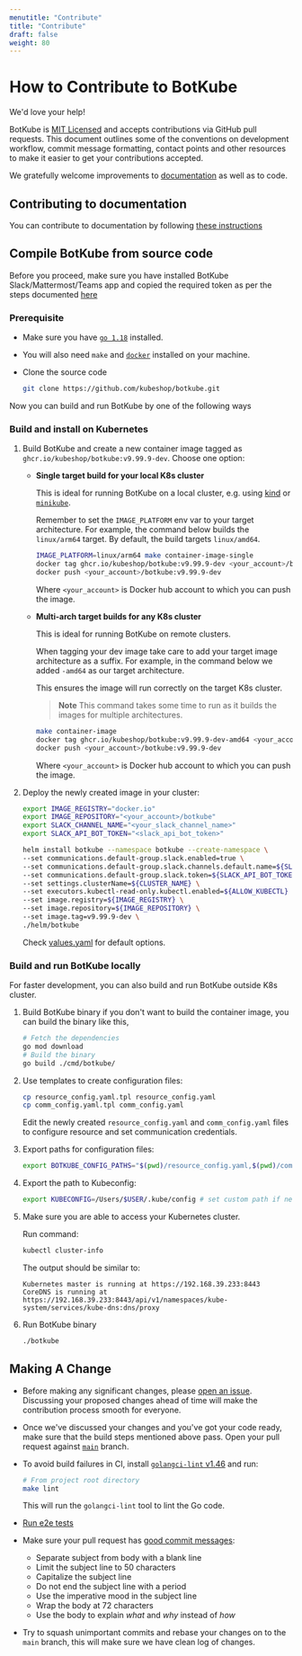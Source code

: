 ```yaml
---
menutitle: "Contribute"
title: "Contribute"
draft: false
weight: 80
---
```


# How to Contribute to BotKube

We'd love your help!

BotKube is [MIT Licensed](/license/) and accepts contributions via GitHub pull requests. This document outlines some of the conventions on development workflow, commit message formatting, contact points and other resources to make it easier to get your contributions accepted.

We gratefully welcome improvements to [documentation](https://botkube.io/ "Go to documentation site") as well as to code.

## Contributing to documentation

You can contribute to documentation by following [these instructions](https://github.com/kubeshop/botkube-docs#contributing "Contributing to BotKube Docs")

## Compile BotKube from source code

Before you proceed, make sure you have installed BotKube Slack/Mattermost/Teams app and copied the required token as per the steps documented [here](/installation)

### Prerequisite

* Make sure you have [`go 1.18`](https://go.dev) installed.
* You will also need `make` and [`docker`](https://docs.docker.com/install/) installed on your machine.
* Clone the source code

   ```sh
   git clone https://github.com/kubeshop/botkube.git
   ```

Now you can build and run BotKube by one of the following ways

### Build and install on Kubernetes

1. Build BotKube and create a new container image tagged as `ghcr.io/kubeshop/botkube:v9.99.9-dev`. Choose one option:

    - **Single target build for your local K8s cluster**

      This is ideal for running BotKube on a local cluster, e.g. using [kind](https://kind.sigs.k8s.io) or [`minikube`](https://minikube.sigs.k8s.io/docs/).

      Remember to set the `IMAGE_PLATFORM` env var to your target architecture. For example, the command below builds the `linux/arm64` target. By default, the build targets `linux/amd64`.

      ```sh
      IMAGE_PLATFORM=linux/arm64 make container-image-single
      docker tag ghcr.io/kubeshop/botkube:v9.99.9-dev <your_account>/botkube:v9.99.9-dev
      docker push <your_account>/botkube:v9.99.9-dev
      ```
      
      Where `<your_account>` is Docker hub account to which you can push the image.

    - **Multi-arch target builds for any K8s cluster**

      This is ideal for running BotKube on remote clusters.

      When tagging your dev image take care to add your target image architecture as a suffix. For example, in the command below we added `-amd64` as our target architecture.

      This ensures the image will run correctly on the target K8s cluster.

      > **Note**
      > This command takes some time to run as it builds the images for multiple architectures.

      ```sh
      make container-image
      docker tag ghcr.io/kubeshop/botkube:v9.99.9-dev-amd64 <your_account>/botkube:v9.99.9-dev
      docker push <your_account>/botkube:v9.99.9-dev
      ```
   
      Where `<your_account>` is Docker hub account to which you can push the image.

2. Deploy the newly created image in your cluster:

   ```sh
   export IMAGE_REGISTRY="docker.io"
   export IMAGE_REPOSITORY="<your_account>/botkube"
   export SLACK_CHANNEL_NAME="<your_slack_channel_name>"
   export SLACK_API_BOT_TOKEN="<slack_api_bot_token>"
   
   helm install botkube --namespace botkube --create-namespace \
   --set communications.default-group.slack.enabled=true \
   --set communications.default-group.slack.channels.default.name=${SLACK_CHANNEL_NAME} \
   --set communications.default-group.slack.token=${SLACK_API_BOT_TOKEN} \
   --set settings.clusterName=${CLUSTER_NAME} \
   --set executors.kubectl-read-only.kubectl.enabled=${ALLOW_KUBECTL} \
   --set image.registry=${IMAGE_REGISTRY} \
   --set image.repository=${IMAGE_REPOSITORY} \
   --set image.tag=v9.99.9-dev \
   ./helm/botkube
   ```

   Check [values.yaml](https://github.com/kubeshop/botkube/blob/main/helm/botkube/values.yaml) for default options.

### Build and run BotKube locally

For faster development, you can also build and run BotKube outside K8s cluster.

1. Build BotKube binary if you don't want to build the container image, you can build the binary like this,
   ```sh
   # Fetch the dependencies
   go mod download
   # Build the binary
   go build ./cmd/botkube/
   ```

2. Use templates to create configuration files:

   ```sh
   cp resource_config.yaml.tpl resource_config.yaml
   cp comm_config.yaml.tpl comm_config.yaml
   ```

   Edit the newly created `resource_config.yaml` and `comm_config.yaml` files to configure resource and set communication credentials.

3. Export paths for configuration files:

   ```sh
   export BOTKUBE_CONFIG_PATHS="$(pwd)/resource_config.yaml,$(pwd)/comm_config.yaml"
   ```

4. Export the path to Kubeconfig:

   ```sh
   export KUBECONFIG=/Users/$USER/.kube/config # set custom path if necessary
   ```

5. Make sure you are able to access your Kubernetes cluster.
    
   Run command:

   ```bash
   kubectl cluster-info
   ```

   The output should be similar to:

   ```console
   Kubernetes master is running at https://192.168.39.233:8443
   CoreDNS is running at https://192.168.39.233:8443/api/v1/namespaces/kube-system/services/kube-dns:dns/proxy
   ```

6. Run BotKube binary
   ```sh
   ./botkube
   ```

## Making A Change

* Before making any significant changes, please [open an issue](https://github.com/kubeshop/botkube/issues). Discussing your proposed changes ahead of time will make the contribution process smooth for everyone.

* Once we've discussed your changes and you've got your code ready, make sure that the build steps mentioned above pass. Open your pull request against [`main`](http://github.com/kubeshop/botkube/tree/main) branch.

* To avoid build failures in CI, install [`golangci-lint` v1.46](https://golangci-lint.run/usage/install/) and run:
  ```sh
  # From project root directory
  make lint
  ```
  This will run the `golangci-lint` tool to lint the Go code.

* [Run e2e tests](https://github.com/kubeshop/botkube/blob/main/test/README.md)

* Make sure your pull request has [good commit messages](https://chris.beams.io/posts/git-commit/):
  * Separate subject from body with a blank line
  * Limit the subject line to 50 characters
  * Capitalize the subject line
  * Do not end the subject line with a period
  * Use the imperative mood in the subject line
  * Wrap the body at 72 characters
  * Use the body to explain _what_ and _why_ instead of _how_

* Try to squash unimportant commits and rebase your changes on to the `main` branch, this will make sure we have clean log of changes.
